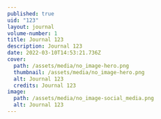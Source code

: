 ```yaml
---
published: true
uid: "123"
layout: journal
volume-number: 1
title: Journal 123
description: Journal 123
date: 2022-03-10T14:53:21.736Z
cover:
  path: /assets/media/no_image-hero.png
  thumbnail: /assets/media/no_image-hero.png
  alt: Journal 123
  credits: Journal 123
image:
  path: /assets/media/no_image-social_media.png
  alt: Journal 123
---
```

